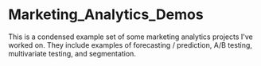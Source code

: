 # Marketing_Analytics_Demos
This is a condensed example set of some marketing analytics projects I've worked on. They include examples of forecasting / prediction, A/B testing,  multivariate testing, and segmentation.
